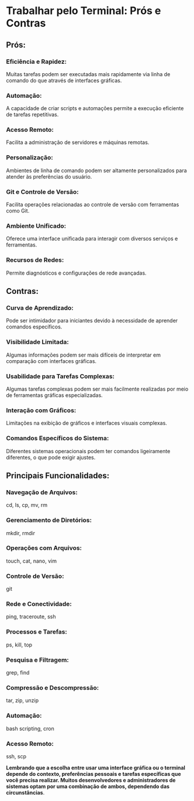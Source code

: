 # Trabalhar pelo Terminal: Prós e Contras

## Prós:
### Eficiência e Rapidez:
Muitas tarefas podem ser executadas mais rapidamente via linha de comando do que através de interfaces gráficas.

### Automação:
A capacidade de criar scripts e automações permite a execução eficiente de tarefas repetitivas.

### Acesso Remoto:
Facilita a administração de servidores e máquinas remotas.

### Personalização:
Ambientes de linha de comando podem ser altamente personalizados para atender às preferências do usuário.

### Git e Controle de Versão:
Facilita operações relacionadas ao controle de versão com ferramentas como Git.

### Ambiente Unificado:
Oferece uma interface unificada para interagir com diversos serviços e ferramentas.

### Recursos de Redes:
Permite diagnósticos e configurações de rede avançadas.

## Contras:
### Curva de Aprendizado:
Pode ser intimidador para iniciantes devido à necessidade de aprender comandos específicos.

### Visibilidade Limitada:
Algumas informações podem ser mais difíceis de interpretar em comparação com interfaces gráficas.

### Usabilidade para Tarefas Complexas:
Algumas tarefas complexas podem ser mais facilmente realizadas por meio de ferramentas gráficas especializadas.

### Interação com Gráficos:
Limitações na exibição de gráficos e interfaces visuais complexas.

### Comandos Específicos do Sistema:
Diferentes sistemas operacionais podem ter comandos ligeiramente diferentes, o que pode exigir ajustes.

## Principais Funcionalidades:
### Navegação de Arquivos:
cd, ls, cp, mv, rm

### Gerenciamento de Diretórios:
mkdir, rmdir

### Operações com Arquivos:
touch, cat, nano, vim

### Controle de Versão:
git

### Rede e Conectividade:
ping, traceroute, ssh

### Processos e Tarefas:
ps, kill, top

### Pesquisa e Filtragem:
grep, find

### Compressão e Descompressão:
tar, zip, unzip

### Automação:
bash scripting, cron

### Acesso Remoto:
ssh, scp


**Lembrando que a escolha entre usar uma interface gráfica ou o terminal depende do contexto, preferências pessoais e tarefas específicas que você precisa realizar. Muitos desenvolvedores e administradores de sistemas optam por uma combinação de ambos, dependendo das circunstâncias**.
